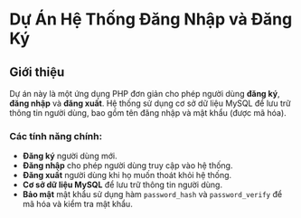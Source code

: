 # Dự Án Hệ Thống Đăng Nhập và Đăng Ký

## Giới thiệu
Dự án này là một ứng dụng PHP đơn giản cho phép người dùng **đăng ký**, **đăng nhập** và **đăng xuất**. Hệ thống sử dụng cơ sở dữ liệu MySQL để lưu trữ thông tin người dùng, bao gồm tên đăng nhập và mật khẩu (được mã hóa).

### Các tính năng chính:
- **Đăng ký** người dùng mới.
- **Đăng nhập** cho phép người dùng truy cập vào hệ thống.
- **Đăng xuất** người dùng khi họ muốn thoát khỏi hệ thống.
- **Cơ sở dữ liệu MySQL** để lưu trữ thông tin người dùng.
- **Bảo mật** mật khẩu sử dụng hàm `password_hash` và `password_verify` để mã hóa và kiểm tra mật khẩu.
